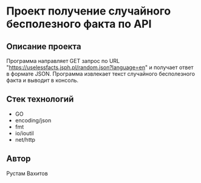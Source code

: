 # Проект получение случайного бесполезного факта по API

## Описание проекта

Программа направляет GET запрос по URL "https://uselessfacts.jsph.pl/random.json?language=en" и получает ответ в формате JSON. Программа извлекает текст случайного бесполезного факта и выводит в консоль.

## Стек технологий

- GO
- encoding/json
- fmt
- io/ioutil
- net/http

## Автор

Рустам Вахитов
